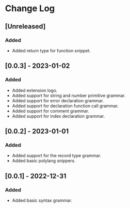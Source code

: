 # Change Log

## [Unreleased]

### Added

- Added return type for function snippet.

## [0.0.3] - 2023-01-02

### Added

- Added extension logo.
- Added support for string and number primitive grammar.
- Added support for error declaration grammar.
- Added support for declaration function call grammar.
- Added support for comment grammar.
- Added support for index declaration grammar.

## [0.0.2] - 2023-01-01

### Added

- Added support for the record type grammar.
- Added basic polylang snippers.

## [0.0.1] - 2022-12-31

### Added

- Added basic syntax grammar.
